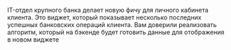 IT-отдел крупного банка делает новую фичу для личного кабинета клиента.
Это виджет, который показывает несколько последних успешных банковских операций клиента.
Вам доверили реализовать алгоритм, который на бэкенде будет готовить данные для отображения в новом виджете